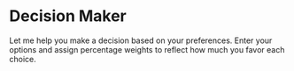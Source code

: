 # Decision Maker

Let me help you make a decision based on your preferences. Enter your options and assign percentage weights to reflect how much you favor each choice.